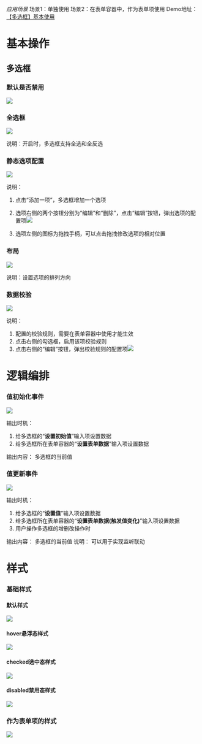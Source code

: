 

_应用场景_
场景1：单独使用
场景2：在表单容器中，作为表单项使用
Demo地址：[【多选框】基本使用](https://my.mybricks.world/mybricks-pc-page/index.html?id=470819610632261)
# **基本操作**
## **多选框**
### **默认是否禁用**
![](checkbox-imgs/img1.webp)


### **全选框**
![](checkbox-imgs/img2.webp)

说明：开启时，多选框支持全选和全反选

### **静态选项配置**
![](checkbox-imgs/img3.webp)

说明：

1. 点击“添加一项”，多选框增加一个选项
2. 选项右侧的两个按钮分别为“编辑”和“删除”，点击“编辑”按钮，弹出选项的配置项![](checkbox-imgs/img4.webp)

3. 选项左侧的图标为拖拽手柄，可以点击拖拽修改选项的相对位置



### **布局**
![](checkbox-imgs/img5.webp)

说明：设置选项的排列方向

### **数据校验**
![](checkbox-imgs/img6.png)

说明：

1. 配置的校验规则，需要在表单容器中使用才能生效
2. 点击右侧的勾选框，启用该项校验规则
3. 点击右侧的“编辑”按钮，弹出校验规则的配置项![](checkbox-imgs/img7.webp)




# **逻辑编排**
### **值初始化事件**
![](checkbox-imgs/img8.png)

输出时机：

1. 给多选框的“**设置初始值**”输入项设置数据
2. 给多选框所在表单容器的“**设置表单数据**”输入项设置数据

输出内容：
多选框的当前值

### **值更新事件**
![](checkbox-imgs/img9.png)

输出时机：

1. 给多选框的“**设置值**”输入项设置数据
2. 给多选框所在表单容器的“**设置表单数据(触发值变化)**”输入项设置数据
3. 用户操作多选框的增删改操作时

输出内容：
多选框的当前值
说明：
可以用于实现监听联动

# **样式**
### **基础样式**
#### **默认样式**
![](checkbox-imgs/img10.webp)

#### **hover悬浮态样式**
![](checkbox-imgs/img11.webp)

#### **checked选中态样式**
![](checkbox-imgs/img12.webp)

#### **disabled禁用态样式**
![](checkbox-imgs/img13.webp)


### **作为表单项的样式**
![](checkbox-imgs/img14.png)

